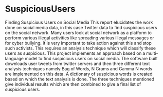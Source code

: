 # SuspiciousUsers
Finding Suspicious Users on Social Media
This report elucidates the work done on social media data, in this case Twitter data to find suspicious users on the social network. Many users look at social network as a platform to perform various illegal activities like spreading various illegal messages or for cyber bullying. It is very important to take action against this and stop such activists. This requires an analysis technique which will classify these users as suspicious. This project implements an approach based on a multi-language model to find suspicious users on social media. The software built downloads user tweets from twitter servers and then three different text analysis techniques namely Bag of Words, N Grams and Gamma N words are implemented on this data. A dictionary of suspicious words is created based on which the text analysis is done. The three techniques mentioned give individual results which are then combined to give a final list of suspicious users.
